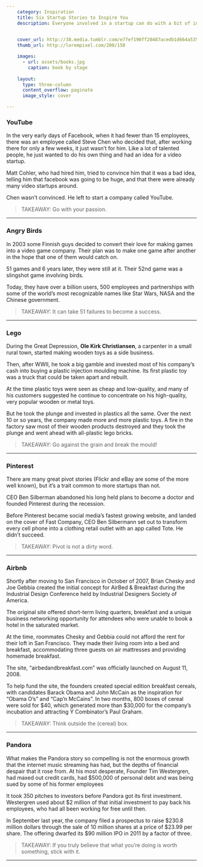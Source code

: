 ```yaml
---
    category: Inspiration
    title: Six Startup Stories to Inspire You
    description: Everyone involved in a startup can do with a bit of inspiration at any given moment. This is a collection of my favourite startup inspiration stories – ones that I’ve liked to remind myself of from time to time.

    
    cover_url: http://38.media.tumblr.com/e77ef190ff20487acedb1d664a535c1b/tumblr_n8zlzxbFUT1st5lhmo1_1280.jpg
    thumb_url: http://lorempixel.com/200/150

    images:
      - url: assets/books.jpg
        caption: book by stage
    
    layout:
      type: three-column
      content_overflow: paginate
      image_style: cover

---
```



### YouTube


In the very early days of Facebook, when it had fewer than 15 employees,  there was an employee called Steve Chen who decided  that, after working there for only a few weeks, it just wasn’t for him. Like a lot of talented people, he just wanted to do his own thing and had an idea for a video startup.

Matt Cohler, who had hired him, tried to convince him that it was a bad idea, telling him that facebook was going to be huge, and that there were already many video startups around.

Chen wasn’t convinced. He left to start a company called YouTube.

> TAKEAWAY: Go with your passion.

- - - 

### Angry Birds


In 2003 some Finnish guys decided to convert their love for making games into a video game company. Their plan was to make one game after another in the hope that one of them would catch on.

51 games and 6 years later, they were still at it. Their 52nd game was a slingshot game involving birds.

Today, they have over a billion users, 500 employees and partnerships with some of the world’s most recognizable names like Star Wars, NASA and the Chinese government.

> TAKEAWAY: It can take 51 failures to become a success.

- - - 

### Lego

During the Great Depression, **Ole Kirk Christiansen**, a carpenter in a small rural town, started making wooden toys as a side business.

Then, after WWII, he took a big gamble and invested most of his company’s cash into buying a plastic injection moulding machine. Its first plastic toy was a truck that could be taken apart and rebuilt.

At the time plastic toys were seen as cheap and low-quality, and many of his customers suggested he continue to concentrate on his high-quality, very popular wooden or metal toys.

But he took the plunge and invested in plastics all the same.  Over the next 10 or so years, the company made more and more plastic toys.  A fire in the factory saw most of their wooden products destroyed and they took the plunge and went ahead with all-plastic lego bricks.

> TAKEAWAY: Go against the grain and break the mould!

- - - 

### Pinterest


There are many great pivot stories (Flickr and eBay are some of the more well known), but it’s a trait common to more startups than not.

CEO Ben Silberman abandoned his long held plans to become a doctor and founded Pinterest during the recession.

Before Pinterest became social media’s fastest growing website, and landed on the cover of Fast Company, CEO Ben Silbermann set out to transform every cell phone into a clothing retail outlet with an app called Tote. He didn’t succeed.

> TAKEAWAY: Pivot is not a dirty word.

- - - 

### Airbnb


Shortly after moving to San Francisco in October of 2007, Brian Chesky and Joe Gebbia created the initial concept for AirBed & Breakfast during the Industrial Design Conference held by Industrial Designers Society of America.

The original site offered short-term living quarters, breakfast and a unique business networking opportunity for attendees who were unable to book a hotel in the saturated market.

At the time, roommates Chesky and Gebbia could not afford the rent for their loft in San Francisco. They made their living room into a bed and breakfast, accommodating three guests on air mattresses and providing homemade breakfast.

The site, “airbedandbreakfast.com” was officially launched on August 11, 2008.

To help fund the site, the founders created special edition breakfast cereals, with candidates Barack Obama and John McCain as the inspiration for “Obama O’s” and “Cap’n McCains”. In two months, 800 boxes of cereal were sold for $40, which generated more than $30,000 for the company’s incubation and attracting Y Combinator’s Paul Graham.

> TAKEAWAY: Think outside the (cereal) box.

- - - 

### Pandora

What makes the Pandora story so compelling is not the enormous growth that the internet music streaming has had, but the depths of financial despair that it rose from.  At his most desperate, Founder Tim Westergren, had maxed out credit cards, had $500,000 of personal debt and was being sued by some of his former employees

It took 350 pitches to investors before Pandora got its first investment.  Westergren used about $2 million of that initial investment to pay back his employees, who had all been working for free until then.

In September last year, the company filed a prospectus to raise $230.8 million dollars through the sale of 10 million shares at a price of $23.99 per share. The offering dwarfed its $90 million IPO in 2011 by a factor of three.

> TAKEAWAY: If you truly believe that what you’re doing is worth something, stick with it.

- - - 

